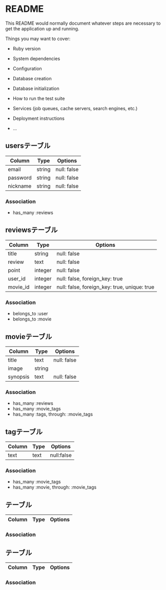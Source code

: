 # README

This README would normally document whatever steps are necessary to get the
application up and running.

Things you may want to cover:

* Ruby version

* System dependencies

* Configuration

* Database creation

* Database initialization

* How to run the test suite

* Services (job queues, cache servers, search engines, etc.)

* Deployment instructions

* ...

## usersテーブル
|Column|Type|Options|
|------|----|-------|
|email|string|null: false|
|password|string|null: false|
|nickname|string|null: false|
### Association
- has_many :reviews

## reviewsテーブル
|Column|Type|Options|
|------|----|-------|
|title|string|null: false|
|review|text|null: false|
|point|integer|null: false|
|user_id|integer|null: false, foreign_key: true|
|movie_id|integer|null: false, foreign_key: true, unique: true|
### Association
- belongs_to :user
- belongs_to :movie

## movieテーブル
|Column|Type|Options|
|------|----|-------|
|title|text|null: false|
|image|string||
|synopsis|text|null: false|
### Association
- has_many :reviews
- has_many :movie_tags
- has_many :tags, through: :movie_tags

## tagテーブル
|Column|Type|Options|
|------|----|-------|
|text|text|null:false|
### Association
- has_many :movie_tags
- has_many :movie, through: :movie_tags

## テーブル
|Column|Type|Options|
|------|----|-------|

### Association

## テーブル
|Column|Type|Options|
|------|----|-------|

### Association
